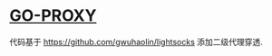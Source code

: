# [GO-PROXY](https://github.com/zhuozl/go-proxy)
代码基于 https://github.com/gwuhaolin/lightsocks 添加二级代理穿透.